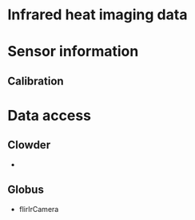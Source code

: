 # Infrared heat imaging data


# Sensor information

## Calibration

# Data access

## Clowder
* 
## Globus
* flirIrCamera